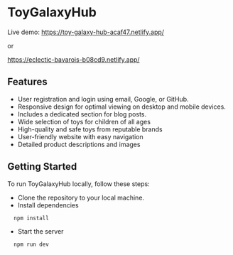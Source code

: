 # ToyGalaxyHub

Live demo: https://toy-galaxy-hub-acaf47.netlify.app/ 

or

https://eclectic-bavarois-b08cd9.netlify.app/

## Features

- User registration and login using email, Google, or GitHub.
- Responsive design for optimal viewing on desktop and mobile devices.
- Includes a dedicated section for blog posts.
- Wide selection of toys for children of all ages
- High-quality and safe toys from reputable brands
- User-friendly website with easy navigation
- Detailed product descriptions and images

## Getting Started
To run ToyGalaxyHub locally, follow these steps:

- Clone the repository to your local machine.
- Install dependencies

```bash
  npm install
```

- Start the server

```bash
  npm run dev
